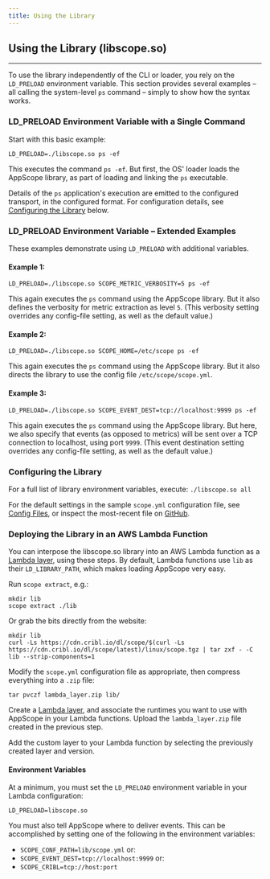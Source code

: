```yaml
---
title: Using the Library
---
```


## Using the Library (libscope.so)
----

To use the library independently of the CLI or loader, you rely on the `LD_PRELOAD` environment variable. This section provides several examples – all calling the system-level `ps` command – simply to show how the syntax works.

### LD_PRELOAD Environment Variable with a Single Command

Start with this basic example:

```
LD_PRELOAD=./libscope.so ps -ef
```

This executes the command `ps -ef`. But first, the OS' loader loads the AppScope library, as part of loading and linking the `ps` executable.

Details of the `ps` application's execution are emitted to the configured transport, in the configured format. For configuration details, see [Configuring the Library](#configuring) below.

### LD_PRELOAD Environment Variable – Extended Examples

These examples demonstrate using `LD_PRELOAD` with additional variables.

#### Example 1: 

```
LD_PRELOAD=./libscope.so SCOPE_METRIC_VERBOSITY=5 ps -ef
```

This again executes the `ps` command using the AppScope library. But it also defines the verbosity for metric extraction as level `5`. (This verbosity setting overrides any config-file setting, as well as the default value.)

#### Example 2:

```
LD_PRELOAD=./libscope.so SCOPE_HOME=/etc/scope ps -ef
```

This again executes the `ps` command using the AppScope library. But it also directs the library to use the config file `/etc/scope/scope.yml`.

#### Example 3: 

```
LD_PRELOAD=./libscope.so SCOPE_EVENT_DEST=tcp://localhost:9999 ps -ef
```

This again executes the `ps` command using the AppScope library. But here, we also specify that events (as opposed to metrics) will be sent over a TCP connection to localhost, using port `9999`. (This event destination setting overrides any config-file setting, as well as the default value.)


### <span id="configuring">Configuring the Library</span>

For a full list of library environment variables, execute: `./libscope.so all`

For the default settings in the sample `scope.yml` configuration file, see [Config Files](/docs/config-files), or inspect the most-recent file on [GitHub](https://github.com/criblio/appscope/blob/master/conf/scope.yml).

### <span id="lambda">Deploying the Library in an AWS Lambda Function</span>

You can interpose the libscope.so library into an AWS Lambda function as a [Lambda layer](https://docs.aws.amazon.com/lambda/latest/dg/configuration-layers.html), using these steps. By default, Lambda functions use `lib` as their `LD_LIBRARY_PATH`, which makes loading AppScope very easy.

Run `scope extract`, e.g.:

```
mkdir lib
scope extract ./lib
```

Or grab the bits directly from the website:

```
mkdir lib
curl -Ls https://cdn.cribl.io/dl/scope/$(curl -Ls https://cdn.cribl.io/dl/scope/latest)/linux/scope.tgz | tar zxf - -C lib --strip-components=1 
```

Modify the `scope.yml` configuration file as appropriate, then compress everything into a `.zip` file:

```
tar pvczf lambda_layer.zip lib/
```

Create a [Lambda layer](https://docs.aws.amazon.com/lambda/latest/dg/configuration-layers.html#configuration-layers-create), and associate the runtimes you want to use with AppScope in your Lambda functions. Upload the `lambda_layer.zip` file created in the previous step.

Add the custom layer to your Lambda function by selecting the previously created layer and version. 

#### Environment Variables

At a minimum, you must set the `LD_PRELOAD` environment variable in your Lambda configuration:

```
LD_PRELOAD=libscope.so
```

You must also tell AppScope where to deliver events. This can be accomplished by setting one of the following in the environment variables:

- `SCOPE_CONF_PATH=lib/scope.yml`
or:
- `SCOPE_EVENT_DEST=tcp://localhost:9999`
or:
- `SCOPE_CRIBL=tcp://host:port`
